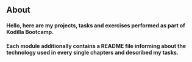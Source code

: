 ## About


#### Hello, here are my projects, tasks and exercises performed as part of Kodilla Bootcamp.


#### Each module additionally contains a README file informing about the technology used in every single chapters and described my tasks.

